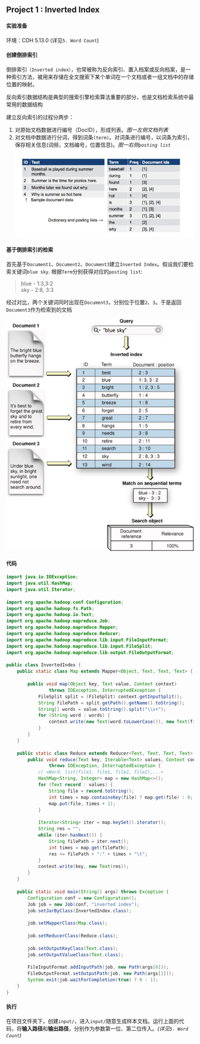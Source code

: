 ## Project 1 : Inverted Index

#### 实验准备
环境：CDH 5.13.0 (详见`5. Word Count`)

#### 创建倒排索引

倒排索引`（Inverted index）`，也常被称为反向索引、置入档案或反向档案，是一种索引方法，被用来存储在全文搜索下某个单词在一个文档或者一组文档中的存储位置的映射。

反向索引数据结构是典型的搜索引擎检索算法重要的部分，也是文档检索系统中最常用的数据结构

建立反向索引的过程分两步：
1. 对原始文档数据进行编号（DocID），形成列表。*图一左侧文档列表*
2. 对文档中数据进行分词，得到词条`(term)`。对词条进行编号，以词条为索引，保存相关信息(词频，文档编号，位置信息)。*图一右侧`posting list`*
![](./assets/2.jpg)

#### 基于倒排索引的检索
首先基于`Document1`、`Document2`、`Document3`建立`Inverted Index`。假设我们要检索关键词`blue sky`. 根据`Term`分别获得对应的`posting list`:
> blue - 1:3,3:2 <br>
> sky - 2:8, 3:3

经过对比，两个关键词同时出现在`Document3`，分别位于位置`2`、`3`。于是返回`Document3`作为检索到的文档

![](./assets/1.jpg)



#### 代码

```java
import java.io.IOException;
import java.util.HashMap;
import java.util.Iterator;

import org.apache.hadoop.conf.Configuration;
import org.apache.hadoop.fs.Path;
import org.apache.hadoop.io.Text;
import org.apache.hadoop.mapreduce.Job;
import org.apache.hadoop.mapreduce.Mapper;
import org.apache.hadoop.mapreduce.Reducer;
import org.apache.hadoop.mapreduce.lib.input.FileInputFormat;
import org.apache.hadoop.mapreduce.lib.input.FileSplit;
import org.apache.hadoop.mapreduce.lib.output.FileOutputFormat;

public class InvertedIndex {
	public static class Map extends Mapper<Object, Text, Text, Text> {

		public void map(Object key, Text value, Context context)
				throws IOException, InterruptedException {
			FileSplit split = (FileSplit) context.getInputSplit();
			String filePath = split.getPath().getName().toString();
			String[] words = value.toString().split("\\s+");
			for (String word : words) {
				context.write(new Text(word.toLowerCase()), new Text(filePath));
			}
		}
	}

	public static class Reduce extends Reducer<Text, Text, Text, Text> {
		public void reduce(Text key, Iterable<Text> values, Context context)
				throws IOException, InterruptedException {
			// <Word, list(file1, file1, file2, file2),...>
			HashMap<String, Integer> map = new HashMap<>();
			for (Text record : values) {
				String file = record.toString();
				int times = map.containsKey(file) ? map.get(file) : 0;
				map.put(file, times + 1);
			}

			Iterator<String> iter = map.keySet().iterator();
			String res = "";
			while (iter.hasNext()) {
				String filePath = iter.next();
				int times = map.get(filePath);
				res += filePath + ":" + times + "\t";
			}
			context.write(key, new Text(res));
		}
	}

	public static void main(String[] args) throws Exception {
		Configuration conf = new Configuration();
		Job job = new Job(conf, "inverted index");
		job.setJarByClass(InvertedIndex.class);

		job.setMapperClass(Map.class);

		job.setReducerClass(Reduce.class);

		job.setOutputKeyClass(Text.class);
		job.setOutputValueClass(Text.class);

		FileInputFormat.addInputPath(job, new Path(args[0]));
		FileOutputFormat.setOutputPath(job, new Path(args[1]));
		System.exit(job.waitForCompletion(true) ? 0 : 1);
	}
}
```

#### 执行

在项目文件夹下，创建`input/`，进入`input/`随意生成样本文档。运行上面的代码，将**输入路径**和**输出路径**，分别作为参数第一位、第二位传入。*(详见`5. Word Count`)*
